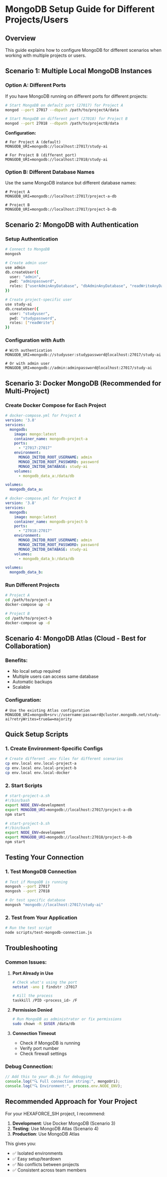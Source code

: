 # MongoDB Setup Guide for Different Projects/Users

## Overview
This guide explains how to configure MongoDB for different scenarios when working with multiple projects or users.

## Scenario 1: Multiple Local MongoDB Instances

### Option A: Different Ports
If you have MongoDB running on different ports for different projects:

```bash
# Start MongoDB on default port (27017) for Project A
mongod --port 27017 --dbpath /path/to/projectA/data

# Start MongoDB on different port (27018) for Project B  
mongod --port 27018 --dbpath /path/to/projectB/data
```

**Configuration:**
```env
# For Project A (default)
MONGODB_URI=mongodb://localhost:27017/study-ai

# For Project B (different port)
MONGODB_URI=mongodb://localhost:27018/study-ai
```

### Option B: Different Database Names
Use the same MongoDB instance but different database names:

```env
# Project A
MONGODB_URI=mongodb://localhost:27017/project-a-db

# Project B  
MONGODB_URI=mongodb://localhost:27017/project-b-db
```

## Scenario 2: MongoDB with Authentication

### Setup Authentication
```bash
# Connect to MongoDB
mongosh

# Create admin user
use admin
db.createUser({
  user: "admin",
  pwd: "adminpassword",
  roles: ["userAdminAnyDatabase", "dbAdminAnyDatabase", "readWriteAnyDatabase"]
})

# Create project-specific user
use study-ai
db.createUser({
  user: "studyuser",
  pwd: "studypassword", 
  roles: ["readWrite"]
})
```

### Configuration with Auth
```env
# With authentication
MONGODB_URI=mongodb://studyuser:studypassword@localhost:27017/study-ai

# Or with admin user
MONGODB_URI=mongodb://admin:adminpassword@localhost:27017/study-ai
```

## Scenario 3: Docker MongoDB (Recommended for Multi-Project)

### Create Docker Compose for Each Project
```yaml
# docker-compose.yml for Project A
version: '3.8'
services:
  mongodb:
    image: mongo:latest
    container_name: mongodb-project-a
    ports:
      - "27017:27017"
    environment:
      MONGO_INITDB_ROOT_USERNAME: admin
      MONGO_INITDB_ROOT_PASSWORD: password
      MONGO_INITDB_DATABASE: study-ai
    volumes:
      - mongodb_data_a:/data/db

volumes:
  mongodb_data_a:
```

```yaml
# docker-compose.yml for Project B  
version: '3.8'
services:
  mongodb:
    image: mongo:latest
    container_name: mongodb-project-b
    ports:
      - "27018:27017"
    environment:
      MONGO_INITDB_ROOT_USERNAME: admin
      MONGO_INITDB_ROOT_PASSWORD: password
      MONGO_INITDB_DATABASE: study-ai
    volumes:
      - mongodb_data_b:/data/db

volumes:
  mongodb_data_b:
```

### Run Different Projects
```bash
# Project A
cd /path/to/project-a
docker-compose up -d

# Project B
cd /path/to/project-b  
docker-compose up -d
```

## Scenario 4: MongoDB Atlas (Cloud - Best for Collaboration)

### Benefits:
- No local setup required
- Multiple users can access same database
- Automatic backups
- Scalable

### Configuration:
```env
# Use the existing Atlas configuration
MONGODB_URI=mongodb+srv://username:password@cluster.mongodb.net/study-ai?retryWrites=true&w=majority
```

## Quick Setup Scripts

### 1. Create Environment-Specific Configs
```bash
# Create different .env files for different scenarios
cp env.local env.local-project-a
cp env.local env.local-project-b
cp env.local env.local-docker
```

### 2. Start Scripts
```bash
# start-project-a.sh
#!/bin/bash
export NODE_ENV=development
export MONGODB_URI=mongodb://localhost:27017/project-a-db
npm start

# start-project-b.sh  
#!/bin/bash
export NODE_ENV=development
export MONGODB_URI=mongodb://localhost:27018/project-b-db
npm start
```

## Testing Your Connection

### 1. Test MongoDB Connection
```bash
# Test if MongoDB is running
mongosh --port 27017
mongosh --port 27018

# Or test specific database
mongosh "mongodb://localhost:27017/study-ai"
```

### 2. Test from Your Application
```bash
# Run the test script
node scripts/test-mongodb-connection.js
```

## Troubleshooting

### Common Issues:

1. **Port Already in Use**
   ```bash
   # Check what's using the port
   netstat -ano | findstr :27017
   
   # Kill the process
   taskkill /PID <process_id> /F
   ```

2. **Permission Denied**
   ```bash
   # Run MongoDB as administrator or fix permissions
   sudo chown -R $USER /data/db
   ```

3. **Connection Timeout**
   - Check if MongoDB is running
   - Verify port number
   - Check firewall settings

### Debug Connection:
```javascript
// Add this to your db.js for debugging
console.log("🔍 Full connection string:", mongoUri);
console.log("🔍 Environment:", process.env.NODE_ENV);
```

## Recommended Approach for Your Project

For your HEXAFORCE_SIH project, I recommend:

1. **Development**: Use Docker MongoDB (Scenario 3)
2. **Testing**: Use MongoDB Atlas (Scenario 4) 
3. **Production**: Use MongoDB Atlas

This gives you:
- ✅ Isolated environments
- ✅ Easy setup/teardown
- ✅ No conflicts between projects
- ✅ Consistent across team members

